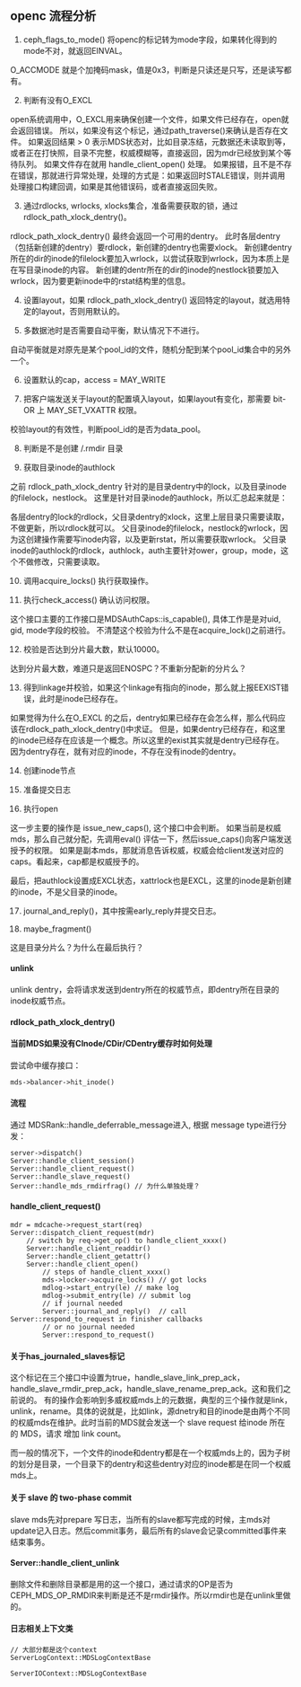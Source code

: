 ## openc 流程分析

1. ceph_flags_to_mode() 将openc的标记转为mode字段，如果转化得到的mode不对，就返回EINVAL。

O_ACCMODE 就是个加掩码mask，值是0x3，判断是只读还是只写，还是读写都有。

2. 判断有没有O_EXCL

open系统调用中，O_EXCL用来确保创建一个文件，如果文件已经存在，open就会返回错误。
所以，如果没有这个标记，通过path_traverse()来确认是否存在文件。
如果返回结果 > 0 表示MDS状态对，比如目录冻结，元数据还未读取到等，或者正在打快照，目录不完整，权威模糊等，直接返回，因为mdr已经放到某个等待队列。
如果文件存在就用 handle_client_open() 处理。
如果报错，且不是不存在错误，那就进行异常处理，处理的方式是：如果返回时STALE错误，则并调用处理接口构建回调，如果是其他错误码，或者直接返回失败。

3. 通过rdlocks, wrlocks, xlocks集合，准备需要获取的锁，通过rdlock_path_xlock_dentry()。

rdlock_path_xlock_dentry() 最终会返回一个可用的dentry。
此时各层dentry（包括新创建的dentry）要rdlock，新创建的dentry也需要xlock。
新创建dentry所在的dir的inode的filelock要加入wrlock，以尝试获取到wrlock，因为本质上是在写目录inode的内容。
新创建的dentr所在的dir的inode的nestlock锁要加入wrlock，因为要更新inode中的rstat结构里的信息。

4. 设置layout，如果 rdlock_path_xlock_dentry() 返回特定的layout，就选用特定的layout，否则用默认的。

5. 多数据池时是否需要自动平衡，默认情况下不进行。

自动平衡就是对原先是某个pool_id的文件，随机分配到某个pool_id集合中的另外一个。

6. 设置默认的cap，access = MAY_WRITE

7. 把客户端发送关于layout的配置填入layout，如果layout有变化，那需要 bit-OR 上 MAY_SET_VXATTR 权限。

校验layout的有效性，判断pool_id的是否为data_pool。

8. 判断是不是创建 /.rmdir 目录

9. 获取目录inode的authlock

之前 rdlock_path_xlock_dentry 针对的是目录dentry中的lock，以及目录inode的filelock，nestlock。
这里是针对目录inode的authlock，所以汇总起来就是：

各层dentry的lock的rdlock，父目录dentry的xlock，这里上层目录只需要读取，不做更新，所以rdlock就可以。
父目录inode的filelock，nestlock的wrlock，因为这创建操作需要写inode内容，以及更新rstat，所以需要获取wrlock。
父目录inode的authlock的rdlock，authlock，auth主要针对ower，group，mode，这个不做修改，只需要读取。

10. 调用acquire_locks() 执行获取操作。

11. 执行check_access() 确认访问权限。

这个接口主要的工作接口是MDSAuthCaps::is_capable(), 具体工作是是对uid, gid, mode字段的校验。
不清楚这个校验为什么不是在acquire_lock()之前进行。

12. 校验是否达到分片最大数，默认10000。

达到分片最大数，难道只是返回ENOSPC？不重新分配新的分片么？

13. 得到linkage并校验，如果这个linkage有指向的inode，那么就上报EEXIST错误，此时是inode已经存在。

如果觉得为什么在O_EXCL 的之后，dentry如果已经存在会怎么样，那么代码应该在rdlock_path_xlock_dentry()中求证。
但是，如果dentry已经存在，和这里的inode已经存在应该是一个概念。所以这里的exist其实就是dentry已经存在。
因为dentry存在，就有对应的inode，不存在没有inode的dentry。

14. 创建inode节点

15. 准备提交日志

16. 执行open

这一步主要的操作是 issue_new_caps(), 这个接口中会判断。
如果当前是权威mds，那么自己就分配，先调用eval() 评估一下，然后issue_caps()向客户端发送授予的权限。
如果是副本mds，那就消息告诉权威，权威会给client发送对应的caps。看起来，cap都是权威授予的。

最后，把authlock设置成EXCL状态，xattrlock也是EXCL，这里的inode是新创建的inode，不是父目录的inode。

17. journal_and_reply()，其中按需early_reply并提交日志。

18. maybe_fragment() 

这是目录分片么？为什么在最后执行？


#### unlink

unlink dentry，会将请求发送到dentry所在的权威节点，即dentry所在目录的inode权威节点。

#### rdlock_path_xlock_dentry()

#### 当前MDS如果没有CInode/CDir/CDentry缓存时如何处理

尝试命中缓存接口：
```
mds->balancer->hit_inode()
```

#### 流程

通过 MDSRank::handle_deferrable_message进入, 根据 message type进行分发：
                    
    server->dispatch()
    Server::handle_client_session()
    Server::handle_client_request()
    Server::handle_slave_request()
    Server::handle_mds_rmdirfrag() // 为什么单独处理？
    
####  handle_client_request()

    mdr = mdcache->request_start(req)
    Server::dispatch_client_request(mdr)
        // switch by req->get_op() to handle_client_xxxx()
        Server::handle_client_readdir()
        Server::handle_client_getattr()
        Server::handle_client_open()
            // steps of handle_client_xxxx() 
            mds->locker->acquire_locks() // got locks
            mdlog->start_entry(le) // make log
            mdlog->submit_entry(le) // submit log
            // if journal needed
            Server::journal_and_reply()  // call  Server::respond_to_request in finisher callbacks
            // or no journal needed
            Server::respond_to_request()

#### 关于has_journaled_slaves标记

这个标记在三个接口中设置为true，handle_slave_link_prep_ack，handle_slave_rmdir_prep_ack，handle_slave_rename_prep_ack。这和我们之前说的。
有的操作会影响到多威权威mds上的元数据，典型的三个操作就是link，unlink，rename。具体的说就是，比如link，源dnetry和目的inode是由两个不同的权威mds在维护。此时当前的MDS就会发送一个 slave request 给inode 所在的 MDS，请求 增加 link count。

而一般的情况下，一个文件的inode和dentry都是在一个权威mds上的，因为子树的划分是目录，一个目录下的dentry和这些dentry对应的inode都是在同一个权威mds上。

#### 关于 slave 的 two-phase commit

slave mds先对prepare 写日志，当所有的slave都写完成的时候，主mds对update记入日志。然后commit事务，最后所有的slave会记录committed事件来结束事务。

#### Server::handle_client_unlink

删除文件和删除目录都是用的这一个接口，通过请求的OP是否为CEPH_MDS_OP_RMDIR来判断是还不是rmdir操作。所以rmdir也是在unlink里做的。

#### 日志相关上下文类

    // 大部分都是这个context
    ServerLogContext::MDSLogContextBase
    
    ServerIOContext::MDSLogContextBase


